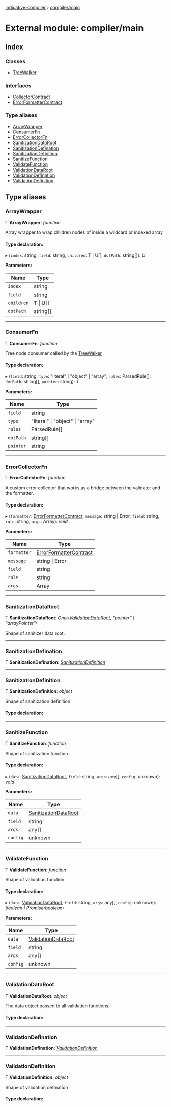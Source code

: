 [indicative-compiler](../README.md) › [compiler/main](compiler_main.md)

# External module: compiler/main

## Index

### Classes

* [TreeWalker](../classes/compiler_main.treewalker.md)

### Interfaces

* [CollectorContract](../interfaces/compiler_main.collectorcontract.md)
* [ErrorFormatterContract](../interfaces/compiler_main.errorformattercontract.md)

### Type aliases

* [ArrayWrapper](compiler_main.md#arraywrapper)
* [ConsumerFn](compiler_main.md#consumerfn)
* [ErrorCollectorFn](compiler_main.md#errorcollectorfn)
* [SanitizationDataRoot](compiler_main.md#sanitizationdataroot)
* [SanitizationDefination](compiler_main.md#sanitizationdefination)
* [SanitizationDefinition](compiler_main.md#sanitizationdefinition)
* [SanitizeFunction](compiler_main.md#sanitizefunction)
* [ValidateFunction](compiler_main.md#validatefunction)
* [ValidationDataRoot](compiler_main.md#validationdataroot)
* [ValidationDefination](compiler_main.md#validationdefination)
* [ValidationDefinition](compiler_main.md#validationdefinition)

## Type aliases

###  ArrayWrapper

Ƭ **ArrayWrapper**: *function*

Array wrapper to wrap children nodes of inside a wildcard
or indexed array

#### Type declaration:

▸ (`index`: string, `field`: string, `children`: T | U[], `dotPath`: string[]): *U*

**Parameters:**

Name | Type |
------ | ------ |
`index` | string |
`field` | string |
`children` | T &#124; U[] |
`dotPath` | string[] |

___

###  ConsumerFn

Ƭ **ConsumerFn**: *function*

Tree node consumer called by the [TreeWalker](../classes/compiler_main.treewalker.md)

#### Type declaration:

▸ (`field`: string, `type`: "literal" | "object" | "array", `rules`: ParsedRule[], `dotPath`: string[], `pointer`: string): *T*

**Parameters:**

Name | Type |
------ | ------ |
`field` | string |
`type` | "literal" &#124; "object" &#124; "array" |
`rules` | ParsedRule[] |
`dotPath` | string[] |
`pointer` | string |

___

###  ErrorCollectorFn

Ƭ **ErrorCollectorFn**: *function*

A custom error collector that works as a bridge between the validator
and the formatter.

#### Type declaration:

▸ (`formatter`: [ErrorFormatterContract](../interfaces/compiler_main.errorformattercontract.md), `message`: string | Error, `field`: string, `rule`: string, `args`: Array): *void*

**Parameters:**

Name | Type |
------ | ------ |
`formatter` | [ErrorFormatterContract](../interfaces/compiler_main.errorformattercontract.md) |
`message` | string &#124; Error |
`field` | string |
`rule` | string |
`args` | Array |

___

###  SanitizationDataRoot

Ƭ **SanitizationDataRoot**: *Omit‹[ValidationDataRoot](compiler_main.md#validationdataroot), "pointer" | "arrayPointer"›*

Shape of sanitizer data root.

___

###  SanitizationDefination

Ƭ **SanitizationDefination**: *[SanitizationDefinition](compiler_main.md#sanitizationdefinition)*

___

###  SanitizationDefinition

Ƭ **SanitizationDefinition**: *object*

Shape of sanitization definition

#### Type declaration:

___

###  SanitizeFunction

Ƭ **SanitizeFunction**: *function*

Shape of sanitization function.

#### Type declaration:

▸ (`data`: [SanitizationDataRoot](compiler_main.md#sanitizationdataroot), `field`: string, `args`: any[], `config`: unknown): *void*

**Parameters:**

Name | Type |
------ | ------ |
`data` | [SanitizationDataRoot](compiler_main.md#sanitizationdataroot) |
`field` | string |
`args` | any[] |
`config` | unknown |

___

###  ValidateFunction

Ƭ **ValidateFunction**: *function*

Shape of validation function

#### Type declaration:

▸ (`data`: [ValidationDataRoot](compiler_main.md#validationdataroot), `field`: string, `args`: any[], `config`: unknown): *boolean | Promise‹boolean›*

**Parameters:**

Name | Type |
------ | ------ |
`data` | [ValidationDataRoot](compiler_main.md#validationdataroot) |
`field` | string |
`args` | any[] |
`config` | unknown |

___

###  ValidationDataRoot

Ƭ **ValidationDataRoot**: *object*

The data object passed to all validation functions.

#### Type declaration:

___

###  ValidationDefination

Ƭ **ValidationDefination**: *[ValidationDefinition](compiler_main.md#validationdefinition)*

___

###  ValidationDefinition

Ƭ **ValidationDefinition**: *object*

Shape of validation defination

#### Type declaration:
